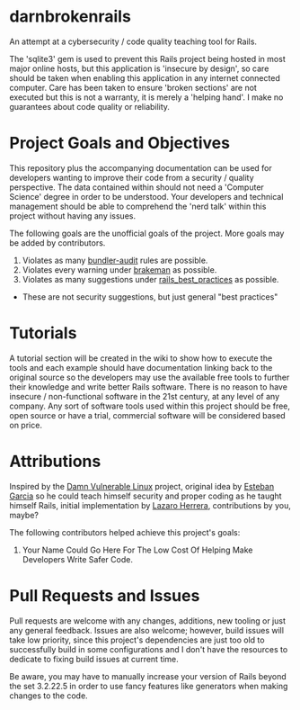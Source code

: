 # darnbrokenrails
An attempt at a cybersecurity / code quality teaching tool for Rails.

The 'sqlite3' gem is used to prevent this Rails project being hosted in most major online hosts, but this application is 'insecure by design', so care should be taken when enabling this application in any internet connected computer. Care has been taken to ensure 'broken sections' are not executed but this is not a warranty, it is merely a 'helping hand'. I make no guarantees about code quality or reliability.

# Project Goals and Objectives
This repository plus the accompanying documentation can be used for developers wanting to improve their code from a security / quality perspective. The data contained within should not need a 'Computer Science' degree in order to be understood. Your developers and technical management should be able to comprehend the 'nerd talk' within this project without having any issues.

The following goals are the unofficial goals of the project. More goals may be added by contributors.
1. Violates as many [bundler-audit](https://github.com/rubysec/bundler-audit) rules are possible.
2. Violates every warning under [brakeman](https://github.com/presidentbeef/brakeman) as possible.
3. Violates as many suggestions under [rails_best_practices](https://rails-bestpractices.com/) as possible.
  * These are not security suggestions, but just general "best practices"

# Tutorials
A tutorial section will be created in the wiki to show how to execute the tools and each example should have documentation linking back to the original source so the developers may use the available free tools to further their knowledge and write better Rails software. There is no reason to have insecure / non-functional software in the 21st century, at any level of any company. Any sort of software tools used within this project should be free, open source or have a trial, commercial software will be considered based on price.

# Attributions
Inspired by the [Damn Vulnerable Linux](https://distrowatch.com/table.php?distribution=dvl) project, original idea by [Esteban Garcia](https://www.linkedin.com/in/esteban-garcia-306468101/) so he could teach himself security and proper coding as he taught himself Rails, initial implementation by [Lazaro Herrera](https://www.linkedin.com/in/lazaroherrera/), contributions by you, maybe?

The following contributors helped achieve this project's goals:
1) Your Name Could Go Here For The Low Cost Of Helping Make Developers Write Safer Code.

# Pull Requests and Issues
Pull requests are welcome with any changes, additions, new tooling or just any general feedback. Issues are also welcome; however, build issues will take low priority, since this project's dependencies are just too old to successfully build in some configurations and I don't have the resources to dedicate to fixing build issues at current time.

Be aware, you may have to manually increase your version of Rails beyond the set 3.2.22.5 in order to use fancy features like generators when making changes to the code.
